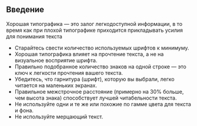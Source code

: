 ## Введение
Хорошая типографика — это залог легкодоступной информации, в то время как при плохой типографике приходится
прикладывать усилия для понимания текста

- Старайтесь свести количество используемых шрифтов к минимуму.
- Хорошая типографика влияет на прочтение текста, а не на визуальное восприятие шрифта.
- Правильно подобранное количество знаков на одной строке — это ключ к легкости прочтения вашего текста.
- Убедитесь, что гарнитура (шрифт), которую вы выбрали, легко читается на маленьких экранах.
- Правильное межстрочное расстояние (примерно на 30% больше, чем высота знака) способствует лучшей читабельности текста.
- Не используйте одни и те же или похожие по гамме цвета для текста и фона.
- Не используйте мерцающий текст.
